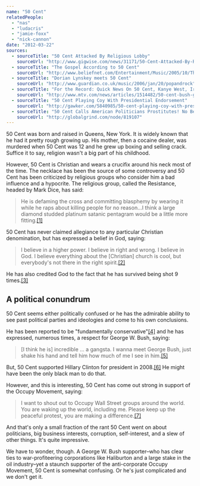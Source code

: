 ```yaml
---
name: "50 Cent"
relatedPeople:
  - "nas"
  - "ludacris"
  - "jamie-foxx"
  - "nick-cannon"
date: "2012-03-22"
sources:
  - sourceTitle: "50 Cent Attacked By Religious Lobby"
    sourceUrl: "http://www.gigwise.com/news/31171/50-Cent-Attacked-By-Religious-Lobby"
  - sourceTitle: "The Gospel According to 50 Cent"
    sourceUrl: "http://www.beliefnet.com/Entertainment/Music/2005/10/The-Gospel-According-To-50-Cent.aspx"
  - sourceTitle: "Dorian Lynskey meets 50 Cent"
    sourceUrl: "http://www.guardian.co.uk/music/2006/jan/20/popandrock"
  - sourceTitle: "For the Record: Quick News On 50 Cent, Kanye West, Irv Gotti, Beyonce, Zach de la Rocha, Alice in Chains & More"
    sourceUrl: "http://www.mtv.com/news/articles/1514482/50-cent-bush-gangsta.jhtml"
  - sourceTitle: "50 Cent Playing Coy With Presidential Endorsement"
    sourceUrl: "http://gawker.com/5840985/50-cent-playing-coy-with-presidential-endorsement"
  - sourceTitle: "50 Cent Calls American Politicians Prostitutes! No Better Than Whores On Vegas Strip"
    sourceUrl: "http://globalgrind.com/node/819107"
---
```


50 Cent was born and raised in Queens, New York. It is widely known that he had it pretty rough growing up. His mother, then a cocaine dealer, was murdered when 50 Cent was 12 and he grew up boxing and selling crack. Suffice it to say, religion wasn't a big part of his childhood.

However, 50 Cent is Christian and wears a crucifix around his neck most of the time. The necklace has been the source of some controversy and 50 Cent has been criticized by religious groups who consider him a bad influence and a hypocrite. The religious group, called the Resistance, headed by Mark Dice, has said:

>He is defaming the cross and committing blasphemy by wearing it while he raps about killing people for no reason…I think a large diamond studded platinum satanic pentagram would be a little more fitting.<a class="source-citation" href="#http://www.gigwise.com/news/31171/50-Cent-Attacked-By-Religious-Lobby" title="50 Cent Attacked By Religious Lobby">[1]</a>

50 Cent has never claimed allegiance to any particular Christian denomination, but has expressed a belief in God, saying:

>I believe in a higher power. I believe in right and wrong. I believe in God. I believe everything about the [Christian] church is cool, but everybody's not there in the right spirit.<a class="source-citation" href="#http://www.beliefnet.com/Entertainment/Music/2005/10/The-Gospel-According-To-50-Cent.aspx" title="The Gospel According to 50 Cent">[2]</a>

He has also credited God to the fact that he has survived being shot 9 times.<a class="source-citation" href="#http://www.beliefnet.com/Entertainment/Music/2005/10/The-Gospel-According-To-50-Cent.aspx" title="The Gospel According to 50 Cent">[3]</a>

## A political conundrum

50 Cent seems either politically confused or he has the admirable ability to see past political parties and ideologies and come to his own conclusions.

He has been reported to be "fundamentally conservative"<a class="source-citation" href="#http://www.guardian.co.uk/music/2006/jan/20/popandrock" title="Dorian Lynskey meets 50 Cent">[4]</a> and he has expressed, numerous times, a respect for George W. Bush, saying:

>[I think he is] incredible … a gangsta. I wanna meet George Bush, just shake his hand and tell him how much of me I see in him.<a class="source-citation" href="#http://www.mtv.com/news/articles/1514482/50-cent-bush-gangsta.jhtml" title="For the Record: Quick News On 50 Cent, Kanye West, Irv Gotti, Beyonce, Zach de la Rocha, Alice in Chains &amp; More">[5]</a>

But, 50 Cent supported Hillary Clinton for president in 2008.<a class="source-citation" href="#http://gawker.com/5840985/50-cent-playing-coy-with-presidential-endorsement" title="50 Cent Playing Coy With Presidential Endorsement">[6]</a> He might have been the only black man to do that.

However, and this is interesting, 50 Cent has come out strong in support of the Occupy Movement, saying:

>I want to shout out to Occupy Wall Street groups around the world. You are waking up the world, including me. Please keep up the peaceful protest, you are making a difference.<a class="source-citation" href="#http://globalgrind.com/node/819107" title="50 Cent Calls American Politicians Prostitutes! No Better Than Whores On Vegas Strip">[7]</a>

And that's only a small fraction of the rant 50 Cent went on about politicians, big business interests, corruption, self-interest, and a slew of other things. It's quite impressive.

We have to wonder, though. A George W. Bush supporter–who has clear ties to war-profiteering corporations like Haliburton and a large stake in the oil industry–yet a staunch supporter of the anti-corporate Occupy Movement, 50 Cent is somewhat confusing. Or he's just complicated and we don't get it.